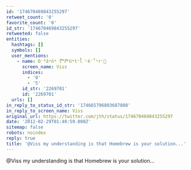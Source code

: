 ```yaml
---
id: '174670469843255297'
retweet_count: '0'
favorite_count: '0'
id_str: '174670469843255297'
retweeted: false
entities:
  hashtags: []
  symbols: []
  user_mentions:
    - name: D̒̕ᵈăᵃn̕ᶰ Ť̾̾̓͐͒͠ᵗe͗̑́̋̂́͡ᵉn̅ᶰtᵗl̀̓͘ᶫe̓̒̂̚ᵉrʳ🫡
      screen_name: Viss
      indices:
        - '0'
        - '5'
      id_str: '2269701'
      id: '2269701'
  urls: []
in_reply_to_status_id_str: '174665796893687808'
in_reply_to_screen_name: Viss
original_url: https://twitter.com/jth/status/174670469843255297
date: '2012-02-29T01:40:59.000Z'
sitemap: false
robots: noindex
reply: true
title: '@Viss my understanding is that Homebrew is your solution...'
---
```


@Viss my understanding is that Homebrew is your solution...